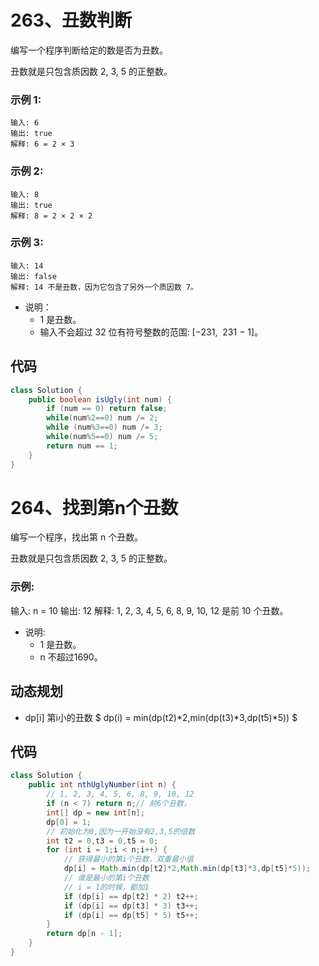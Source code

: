 # 263、丑数判断
编写一个程序判断给定的数是否为丑数。

丑数就是只包含质因数 2, 3, 5 的正整数。

### 示例 1:
```
输入: 6
输出: true
解释: 6 = 2 × 3
```
### 示例 2:
```
输入: 8
输出: true
解释: 8 = 2 × 2 × 2
```
### 示例 3:
```
输入: 14
输出: false 
解释: 14 不是丑数，因为它包含了另外一个质因数 7。
```
- 说明：
    - 1 是丑数。
    - 输入不会超过 32 位有符号整数的范围: [−231,  231 − 1]。

<!-- 
来源：力扣（LeetCode）
链接：https://leetcode-cn.com/problems/ugly-number
著作权归领扣网络所有。商业转载请联系官方授权，非商业转载请注明出处。 -->

## 代码
```java
class Solution {
    public boolean isUgly(int num) {
        if (num == 0) return false;
        while(num%2==0) num /= 2;
        while (num%3==0) num /= 3;
        while(num%5==0) num /= 5;
        return num == 1;
    }
}
```
# 264、找到第n个丑数
编写一个程序，找出第 n 个丑数。

丑数就是只包含质因数 2, 3, 5 的正整数。

### 示例:

输入: n = 10
输出: 12
解释: 1, 2, 3, 4, 5, 6, 8, 9, 10, 12 是前 10 个丑数。

- 说明:  
  - 1 是丑数。
  - n 不超过1690。

<!-- 来源：力扣（LeetCode）
链接：https://leetcode-cn.com/problems/ugly-number-ii
著作权归领扣网络所有。商业转载请联系官方授权，非商业转载请注明出处。 -->

## 动态规划
- dp[i] 第i小的丑数
$
dp(i) = min(dp(t2)*2,min(dp(t3)*3,dp(t5)*5))
$
## 代码
```java
class Solution {
    public int nthUglyNumber(int n) {
        // 1, 2, 3, 4, 5, 6, 8, 9, 10, 12
        if (n < 7) return n;// 前6个丑数，
        int[] dp = new int[n];
        dp[0] = 1;
        // 初始化为0,因为一开始没有2,3,5的倍数
        int t2 = 0,t3 = 0,t5 = 0;
        for (int i = 1;i < n;i++) {
            // 获得最小的第i个丑数，双重最小值
            dp[i] = Math.min(dp[t2]*2,Math.min(dp[t3]*3,dp[t5]*5));
            // 谁是最小的第i个丑数
            // i = 1的时候，都加1
            if (dp[i] == dp[t2] * 2) t2++;
            if (dp[i] == dp[t3] * 3) t3++;
            if (dp[i] == dp[t5] * 5) t5++;
        }
        return dp[n - 1];
    }
}
```